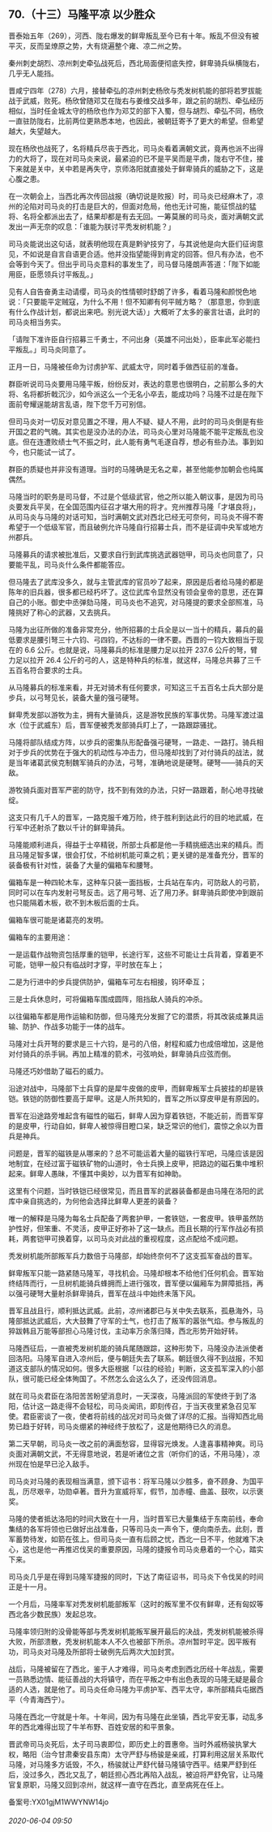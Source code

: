 ## 70.（十三）马隆平凉 以少胜众
晋泰始五年（269），河西、陇右爆发的鲜卑叛乱至今已有十年。叛乱不但没有被平灭，反而呈燎原之势，大有烧遍整个雍、凉二州之势。



秦州刺史胡烈、凉州刺史牵弘战死后，西北局面便彻底失控，鲜卑骑兵纵横陇右，几乎无人能挡。



晋咸宁四年（278）六月，接替牵弘的凉州刺史杨欣与秃发树机能的部将若罗拔能战于武威，败死。杨欣曾随邓艾在陇右与姜维交战多年，跟之前的胡烈、牵弘经历相似，当时任金城太守的杨欣也作为邓艾的部下入蜀，但与胡烈、牵弘不同，杨欣一直驻防陇右，比前两位更熟悉本地，也因此，被朝廷寄予了更大的希望。但希望越大，失望越大。



现在杨欣也战死了，名将精兵尽丧于西北，司马炎看着满朝文武，竟再也派不出得力的大将了，现在对司马炎来说，最紧迫的已不是平吴而是平虏，陇右守不住，接下来就是关中，关中若是再失守，京师洛阳就直接处于鲜卑骑兵的威胁之下，这是心腹之患。



在一次朝会上，当西北再次传回战报（确切说是败报）时，司马炎已经麻木了，凉州的沦陷对司马炎的打击是巨大的，但面对危局，他也无计可施，能征惯战的猛将、名将全都派出去了，结果却都是有去无回。一筹莫展的司马炎，面对满朝文武发出一声无奈的叹息：「谁能为朕讨平秃发树机能？」



司马炎能说出这句话，就表明他现在真是黔驴技穷了，与其说他是向大臣们征询意见，不如说是自言自语更合适。他并没指望能得到肯定的回答。但凡有办法，也不会等到今天了。但出乎司马炎意料的事发生了，司马督马隆朗声答道：「陛下如能用臣，臣愿领兵讨平叛乱。」



见有人自告奋勇主动请缨，司马炎的性情顿时舒朗了许多，看着马隆和颜悦色地说：「只要能平定贼寇，为什么不用！但不知卿有何平贼方略？（那意思，你到底有什么作战计划，都说出来吧。别光说大话）」大概听了太多的豪言壮语，此时的司马炎相当务实。



「请陛下准许臣自行招募三千勇士，不问出身（英雄不问出处），臣率此军必能扫平叛乱。」司马炎同意了。



正月一日，马隆被任命为讨虏护军、武威太守，同时着手做西征前的准备。



群臣听说司马炎要用马隆平叛，纷纷反对，表达的意思也很明白，之前那么多的大将、名将都折戟沉沙，如今派这么一个无名小卒去，能成功吗？马隆不过是在陛下面前夸耀逞能胡言乱语，陛下您千万可别信。



但司马炎对一切反对意见置之不理，用人不疑、疑人不用，此时的司马炎倒是有些开国之君的气魄。其实也是没办法的办法，司马炎心里对马隆能不能平定叛乱也没底。但在连遭败绩士气不振之时，此人能有勇气毛遂自荐，想必有些办法。事到如今，也只能试一试了。



群臣的质疑也并非没有道理。当时的马隆确是无名之辈，甚至他能参加朝会也纯属偶然。



马隆当时的职务是司马督，不过是个低级武官，他之所以能入朝议事，是因为司马炎要发兵平吴，在全国范围内征召才堪大用的将才。兖州推荐马隆「才堪良将」，从司马炎与马隆的对话可知，当时满朝文武对西北已经无可奈何，司马炎不得不寄希望于一个低级军官，而且破例允许马隆自行招募士兵，而不是征调中央军或地方州郡兵。



马隆募兵的请求被批准后，又要求自行到武库挑选武器铠甲，司马炎也同意了，只要能平乱，司马炎什么条件都能答应。



但马隆去了武库没多久，就与主管武库的官员吵了起来，原因是后者给马隆的都是陈年的旧兵器，很多都已经朽坏了。这位武库令显然没有领会皇帝的意思，还在算自己的小账。御史中丞弹劾马隆，司马炎也不追究，对马隆提的要求全部照准，马隆挑好了称心的武器，又去挑兵。



马隆为出征所做的准备非常充分，他所招募的士兵全是以一当十的精兵，募兵的最低要求是腰引弩三十六钧、弓四钧，不达标的一律不要。西晋的一钧大致相当于现在的 6.6 公斤。也就是说，马隆募兵的标准是腰力足以拉开 237.6 公斤的弩，臂力足以拉开 26.4 公斤的弓的人，这是特种兵的标准，就这样，马隆总共募了三千五百名符合要求的士兵。



从马隆募兵的标准来看，并无对骑术有任何要求，可知这三千五百名士兵大部分是步兵，以弓弩见长，装备大量的强弓硬弩。



鲜卑秃发部以游牧为主，拥有大量骑兵，这是游牧民族的军事优势。马隆军渡过温水（位于武威东）后，晋军便被秃发部骑兵盯上了，一路跟踪骚扰。



马隆将部队结成方阵，以步兵的密集队形配备强弓硬弩，一路走、一路打。骑兵相对于步兵的优势在于强大的机动性与冲击力，但马隆却找到了对付骑兵的战法，就是当年诸葛武侯克制魏军骑兵的办法，弓弩，准确地说是硬弩。硬弩——骑兵的天敌。



游牧骑兵面对晋军严密的防守，找不到有效的办法，只好一路跟着，耐心地寻找破绽。



这支只有几千人的晋军，一路克服千难万险，终于胜利到达此行的目的地武威，在行军中还射杀了数以千计的鲜卑骑兵。



马隆能顺利进兵，得益于士卒精锐，所部士兵都是他一手精挑细选出来的精兵。而且马隆足智多谋，很会打仗，不给树机能可乘之机；更关键的是准备充分，晋军的装备极有针对性，装备了大量的偏箱车和腰弩。



偏箱车是一种四轮木车，这种车只装一面挡板，士兵站在车内，可防敌人的弓箭，同时可以在车内发射弓弩反击。远了用弓弩、近了用刀矛。鲜卑骑兵即使冲到跟前也只能隔着木板，砍不到木板后面的士兵。



偏箱车很可能是诸葛亮的发明。



偏箱车的主要用途：



一是运载作战物资包括厚重的铠甲，长途行军，这些不可能让士兵背着，穿着更不可能，铠甲一般只有临战时才穿，平时放在车上；



二是为行进中的步兵提供防护，偏箱车可左右相接，钩环牵互；



三是士兵休息时，可将偏箱车围成圆阵，阻挡敌人骑兵的冲杀。



以往偏箱车都是用作运输和防御，但马隆充分发掘了它的潜质，将其改装成兼具运输、防护、作战多功能于一体的战车。



马隆对士兵开弩的要求是三十六钧，是弓的八倍，射程和威力也成倍增加，这是他对付骑兵的杀手锏。再加上精准的箭术，弓弦响处，鲜卑骑兵应弦而倒。



马隆还巧妙借助了磁石的威力。



沿途对战中，马隆部下士兵穿的是犀牛皮做的皮甲，而鲜卑叛军士兵披挂的却是铁铠。铁铠的防御性要高于犀甲。这是人所共知的，晋军之所以穿皮甲是有原因的。



晋军在沿途路旁堆起含有磁性的磁石，鲜卑人因为穿着铁铠，不能近前，而晋军穿的是皮甲，行动自如，鲜卑人被惊得目瞪口呆，缺乏常识的他们，震惊之余以为晋兵是神兵。



问题是，晋军的磁铁是从哪来的？总不可能运着大量的磁铁行军吧，马隆应该是因地制宜，在经过富于磁铁矿物的山道时，令士兵换上皮甲，把路边的磁石集中堆积起来。鲜卑人愚昧，不懂其中奥妙，以为晋军有如神助。



这里有个问题，当时铁铠已经很常见，而且晋军的武器装备都是由马隆在洛阳的武库中亲自挑选的，为何他会选择比鲜卑人更差的装备？



唯一的解释是马隆为每名士兵配备了两套护甲，一套铁铠，一套皮甲。铁甲虽然防护性好，但笨重、不灵活，皮甲正好弥补了这一缺点。而且长期的行军作战必有损耗，两套铠甲可换着穿，以司马炎对此战的重视程度，这点配给不成问题。



秃发树机能所部叛军兵力数倍于马隆部，却始终奈何不了这支孤军奋战的晋军。



鲜卑叛军只能一路紧随马隆军，寻找机会。马隆却根本不给他们任何机会。晋军始终结阵而行，一旦树机能骑兵蜂拥而上进行强攻，晋军便以偏厢车为屏障抵挡，再以强弓硬弩大量射杀鲜卑骑兵，晋军在战斗中始终未落下风。



晋军且战且行，顺利抵达武威。此前，凉州诸郡已与关中失去联系，孤悬海外，马隆部抵达武威后，大大鼓舞了守军的士气，也打击了叛军的嚣张气焰。参与叛乱的猝跋韩且万能等部担心马隆讨伐，主动率万余落归降，西北形势开始好转。



马隆西征后，一直被秃发树机能的骑兵尾随跟踪，这种形势下，马隆没办法派使者回洛阳。马隆军自进入凉州后，便与朝廷失去了联系。朝廷很久得不到战报，不知道这支部队的情况如何。很多大臣根据「以往的经验」判断，这支孤军深入的小部队，很可能已经全体殉国了。不然怎么会这么久了，还没传回消息。



就在司马炎君臣在洛阳苦苦盼望消息时，一天深夜，马隆派回的军使终于到了洛阳，估计这一路走得不会轻松，司马炎闻讯，即刻传召，于当天夜里紧急召见军使。君臣密谈了一夜，使者将前线的战况对司马炎做了详尽的汇报。当得知西北局势已趋于好转，司马炎绷紧的神经终于放松了，这是他期待已久的消息。



第二天早朝，司马炎一改之前的满面愁容，显得容光焕发。人逢喜事精神爽。司马炎面对满朝文武，不无得意地说，若是听诸位之言（听你们的话，不用马隆），凉州现在怕是早已沦入敌手。



司马炎对马隆的表现相当满意，颁下诏书：将军马隆以少胜多，奋不顾身、为国平乱，历尽艰辛，功勋卓著。晋升为宣威将军，假节，加赤幢、曲盖、鼓吹，以示褒奖。



马隆的使者抵达洛阳的时间大致在十一月，当时晋军已大量集结于东南前线，奉命集结的各军将领也已做好出战准备，只等司马炎一声令下，便向南杀去。此刻，晋军蓄势待发，如箭在弦上。但司马炎一直有后顾之忧，西北一日不平，他就难下决心，这也是他一再推迟伐吴的重要原因，马隆的捷报令司马炎悬着的一个心，踏实下来。



司马炎几乎是在得到马隆军捷报的同时，下达了南征诏书，司马炎下令伐吴的时间正是十一月。



一个月后，马隆率军对秃发树机能部叛军（这时的叛军里不仅有鲜卑，还有匈奴等西北各少数民族）发起总攻。



马隆率领归附的没骨能等部与秃发树机能叛军展开最后的决战，秃发树机能被杀得大败，所部溃散，秃发树机能本人不久也被部下所杀。凉州暂时平定。因平叛有功，司马炎对马隆及所部将士破例先后两次大加封赏。



战后，马隆被留在了西北，鉴于人才难得，司马炎考虑到西北历经十年战乱，需要一员熟悉边情、能征善战的大将镇守，而在平叛之中有出色表现的马隆无疑是最合适的人选，就是他了。司马炎任命马隆为平虏护军、西平太守，率所部精兵屯据西平（今青海西宁）。



马隆在西北一守就是十年。十年间，因为有马隆在此坐镇，西北平安无事，动乱多年的西北难得出现了牛羊布野、百姓安居的和平景象。



晋武帝司马炎死后，太子司马衷即位，即历史上的晋惠帝。当时外戚杨骏执掌大权，略阳（治今甘肃秦安县东南）太守严舒与杨骏是亲戚，打算利用这层关系取代马隆，对马隆多方诋毁，不久，杨骏就让严舒代替马隆镇守西平。结果严舒到任后，没过多久，西北又乱了，朝廷担心西北再陷入战乱，被迫将严舒免官，让马隆官复原职，马隆又回到凉州，就这样一直守在西北，直至病死在任上。



备案号:YX01gjM1WWYNW14jo


###### 2020-06-04 09:50

